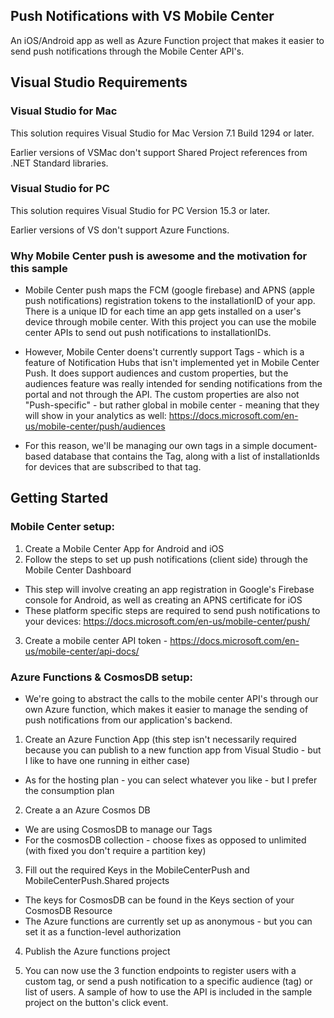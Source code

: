 ## Push Notifications with VS Mobile Center
An iOS/Android app as well as Azure Function project that makes it easier to send push notifications through the Mobile Center API's.  

## Visual Studio Requirements

### Visual Studio for Mac

This solution requires Visual Studio for Mac Version 7.1 Build 1294 or later.

Earlier versions of VSMac don't support Shared Project references from .NET Standard libraries.

### Visual Studio for PC

This solution requires Visual Studio for PC Version 15.3 or later.

Earlier versions of VS don't support Azure Functions.

### Why Mobile Center push is awesome and the motivation for this sample

- Mobile Center push maps the FCM (google firebase) and APNS (apple push notifications) registration tokens to the installationID of your app. There is a unique ID for each time an app gets installed on a user's device through mobile center. With this project you can use the mobile center APIs to send out push notifications to installationIDs. 

- However, Mobile Center doens't currently support Tags - which is a feature of Notification Hubs that isn't implemented yet in Mobile Center Push. It does support audiences and custom properties, but the audiences feature was really intended for sending notifications from the portal and not through the API. The custom properties are also not "Push-specific" - but rather global in mobile center - meaning that they will show in your analytics as well: https://docs.microsoft.com/en-us/mobile-center/push/audiences

- For this reason, we'll be managing our own tags in a simple document-based database that contains the Tag, along with a list of installationIds for devices that are subscribed to that tag. 

## Getting Started

### Mobile Center setup:
1. Create a Mobile Center App for Android and iOS 
2. Follow the steps to set up push notifications (client side) through the Mobile Center Dashboard
  - This step will involve creating an app registration in Google's Firebase console for Android, as well as creating an APNS     certificate for iOS
  - These platform specific steps are required to send push notifications to your devices: https://docs.microsoft.com/en-us/mobile-center/push/
 
3. Create a mobile center API token - https://docs.microsoft.com/en-us/mobile-center/api-docs/

### Azure Functions & CosmosDB setup:
- We're going to abstract the calls to the mobile center API's through our own Azure function, which makes it easier to manage the sending of push notifications from our application's backend.

1. Create an Azure Function App (this step isn't necessarily required because you can publish to a new function app from Visual Studio - but I like to have one running in either case)
  - As for the hosting plan - you can select whatever you like - but I prefer the consumption plan
  
2. Create a an Azure Cosmos DB 
  - We are using CosmosDB to manage our Tags
  - For the cosmosDB collection - choose fixes as opposed to unlimited (with fixed you don't require a partition key)
  
3. Fill out the required Keys in the MobileCenterPush and MobileCenterPush.Shared projects
  - The keys for CosmosDB can be found in the Keys section of your CosmosDB Resource
  - The Azure functions are currently set up as anonymous - but you can set it as a function-level authorization 
  
4. Publish the Azure functions project

5. You can now use the 3 function endpoints to register users with a custom tag, or send a push notification to a specific audience (tag) or list of users. A sample of how to use the API is included in the sample project on the button's click event. 

